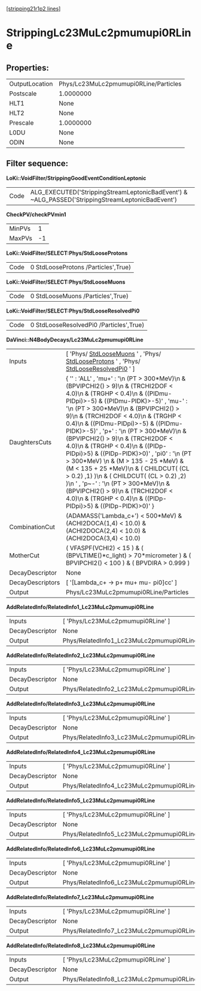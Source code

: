 [[stripping21r1p2 lines]](./stripping21r1p2-index)

# StrippingLc23MuLc2pmumupi0RLine

## Properties:

|                |                                       |
|----------------|---------------------------------------|
| OutputLocation | Phys/Lc23MuLc2pmumupi0RLine/Particles |
| Postscale      | 1.0000000                             |
| HLT1           | None                                  |
| HLT2           | None                                  |
| Prescale       | 1.0000000                             |
| L0DU           | None                                  |
| ODIN           | None                                  |

## Filter sequence:

**LoKi::VoidFilter/StrippingGoodEventConditionLeptonic**

|      |                                                                                                   |
|------|---------------------------------------------------------------------------------------------------|
| Code | ALG_EXECUTED('StrippingStreamLeptonicBadEvent') & \~ALG_PASSED('StrippingStreamLeptonicBadEvent') |

**CheckPV/checkPVmin1**

|        |     |
|--------|-----|
| MinPVs | 1   |
| MaxPVs | -1  |

**LoKi::VoidFilter/SELECT:Phys/StdLooseProtons**

|      |                                     |
|------|-------------------------------------|
| Code | 0 StdLooseProtons /Particles',True) |

**LoKi::VoidFilter/SELECT:Phys/StdLooseMuons**

|      |                                   |
|------|-----------------------------------|
| Code | 0 StdLooseMuons /Particles',True) |

**LoKi::VoidFilter/SELECT:Phys/StdLooseResolvedPi0**

|      |                                         |
|------|-----------------------------------------|
| Code | 0 StdLooseResolvedPi0 /Particles',True) |

**DaVinci::N4BodyDecays/Lc23MuLc2pmumupi0RLine**

|                  |                                                                                                                                                                                                                                                                                                                                                                                                                                                                                                                                                                                                                                                                                                                                                          |
|------------------|----------------------------------------------------------------------------------------------------------------------------------------------------------------------------------------------------------------------------------------------------------------------------------------------------------------------------------------------------------------------------------------------------------------------------------------------------------------------------------------------------------------------------------------------------------------------------------------------------------------------------------------------------------------------------------------------------------------------------------------------------------|
| Inputs           | [ 'Phys/ [StdLooseMuons](./stripping21r1p2-stdloosemuons) ' , 'Phys/ [StdLooseProtons](./stripping21r1p2-stdlooseprotons) ' , 'Phys/ [StdLooseResolvedPi0](./stripping21r1p2-stdlooseresolvedpi0) ' ]                                                                                                                                                                                                                                                                                                                                                                                                                                                                                                                                                  |
| DaughtersCuts    | { '' : 'ALL' , 'mu+' : '\n (PT \> 300\*MeV)\n & (BPVIPCHI2() \> 9)\n & (TRCHI2DOF \< 4.0)\n & (TRGHP \< 0.4)\n & ((PIDmu-PIDpi)\>-5) & ((PIDmu-PIDK)\>-5)' , 'mu-' : '\n (PT \> 300\*MeV)\n & (BPVIPCHI2() \> 9)\n & (TRCHI2DOF \< 4.0)\n & (TRGHP \< 0.4)\n & ((PIDmu-PIDpi)\>-5) & ((PIDmu-PIDK)\>-5)' , 'p+' : '\n (PT \> 300\*MeV)\n & (BPVIPCHI2() \> 9)\n & (TRCHI2DOF \< 4.0)\n & (TRGHP \< 0.4)\n & ((PIDp-PIDpi)\>5) & ((PIDp-PIDK)\>0)' , 'pi0' : '\n (PT \> 300\*MeV) \n & (M \> 135 - 25 \*MeV) & (M \< 135 + 25 \*MeV)\n & ( CHILDCUT( (CL \> 0.2) ,1) )\n & ( CHILDCUT( (CL \> 0.2) ,2) )\n ' , 'p\~-' : '\n (PT \> 300\*MeV)\n & (BPVIPCHI2() \> 9)\n & (TRCHI2DOF \< 4.0)\n & (TRGHP \< 0.4)\n & ((PIDp-PIDpi)\>5) & ((PIDp-PIDK)\>0)' } |
| CombinationCut   | (ADAMASS('Lambda_c+') \< 500\*MeV) & (ACHI2DOCA(1,4) \< 10.0) & (ACHI2DOCA(2,4) \< 10.0) & (ACHI2DOCA(3,4) \< 10.0)                                                                                                                                                                                                                                                                                                                                                                                                                                                                                                                                                                                                                                      |
| MotherCut        | ( VFASPF(VCHI2) \< 15 ) & ( (BPVLTIME()\*c_light) \> 70\*micrometer ) & ( BPVIPCHI2() \< 100 ) & ( BPVDIRA \> 0.999 )                                                                                                                                                                                                                                                                                                                                                                                                                                                                                                                                                                                                                                    |
| DecayDescriptor  | None                                                                                                                                                                                                                                                                                                                                                                                                                                                                                                                                                                                                                                                                                                                                                     |
| DecayDescriptors | [ '[Lambda_c+ -\> p+ mu+ mu- pi0]cc' ]                                                                                                                                                                                                                                                                                                                                                                                                                                                                                                                                                                                                                                                                                                               |
| Output           | Phys/Lc23MuLc2pmumupi0RLine/Particles                                                                                                                                                                                                                                                                                                                                                                                                                                                                                                                                                                                                                                                                                                                    |

**AddRelatedInfo/RelatedInfo1_Lc23MuLc2pmumupi0RLine**

|                 |                                                    |
|-----------------|----------------------------------------------------|
| Inputs          | [ 'Phys/Lc23MuLc2pmumupi0RLine' ]                |
| DecayDescriptor | None                                               |
| Output          | Phys/RelatedInfo1_Lc23MuLc2pmumupi0RLine/Particles |

**AddRelatedInfo/RelatedInfo2_Lc23MuLc2pmumupi0RLine**

|                 |                                                    |
|-----------------|----------------------------------------------------|
| Inputs          | [ 'Phys/Lc23MuLc2pmumupi0RLine' ]                |
| DecayDescriptor | None                                               |
| Output          | Phys/RelatedInfo2_Lc23MuLc2pmumupi0RLine/Particles |

**AddRelatedInfo/RelatedInfo3_Lc23MuLc2pmumupi0RLine**

|                 |                                                    |
|-----------------|----------------------------------------------------|
| Inputs          | [ 'Phys/Lc23MuLc2pmumupi0RLine' ]                |
| DecayDescriptor | None                                               |
| Output          | Phys/RelatedInfo3_Lc23MuLc2pmumupi0RLine/Particles |

**AddRelatedInfo/RelatedInfo4_Lc23MuLc2pmumupi0RLine**

|                 |                                                    |
|-----------------|----------------------------------------------------|
| Inputs          | [ 'Phys/Lc23MuLc2pmumupi0RLine' ]                |
| DecayDescriptor | None                                               |
| Output          | Phys/RelatedInfo4_Lc23MuLc2pmumupi0RLine/Particles |

**AddRelatedInfo/RelatedInfo5_Lc23MuLc2pmumupi0RLine**

|                 |                                                    |
|-----------------|----------------------------------------------------|
| Inputs          | [ 'Phys/Lc23MuLc2pmumupi0RLine' ]                |
| DecayDescriptor | None                                               |
| Output          | Phys/RelatedInfo5_Lc23MuLc2pmumupi0RLine/Particles |

**AddRelatedInfo/RelatedInfo6_Lc23MuLc2pmumupi0RLine**

|                 |                                                    |
|-----------------|----------------------------------------------------|
| Inputs          | [ 'Phys/Lc23MuLc2pmumupi0RLine' ]                |
| DecayDescriptor | None                                               |
| Output          | Phys/RelatedInfo6_Lc23MuLc2pmumupi0RLine/Particles |

**AddRelatedInfo/RelatedInfo7_Lc23MuLc2pmumupi0RLine**

|                 |                                                    |
|-----------------|----------------------------------------------------|
| Inputs          | [ 'Phys/Lc23MuLc2pmumupi0RLine' ]                |
| DecayDescriptor | None                                               |
| Output          | Phys/RelatedInfo7_Lc23MuLc2pmumupi0RLine/Particles |

**AddRelatedInfo/RelatedInfo8_Lc23MuLc2pmumupi0RLine**

|                 |                                                    |
|-----------------|----------------------------------------------------|
| Inputs          | [ 'Phys/Lc23MuLc2pmumupi0RLine' ]                |
| DecayDescriptor | None                                               |
| Output          | Phys/RelatedInfo8_Lc23MuLc2pmumupi0RLine/Particles |

